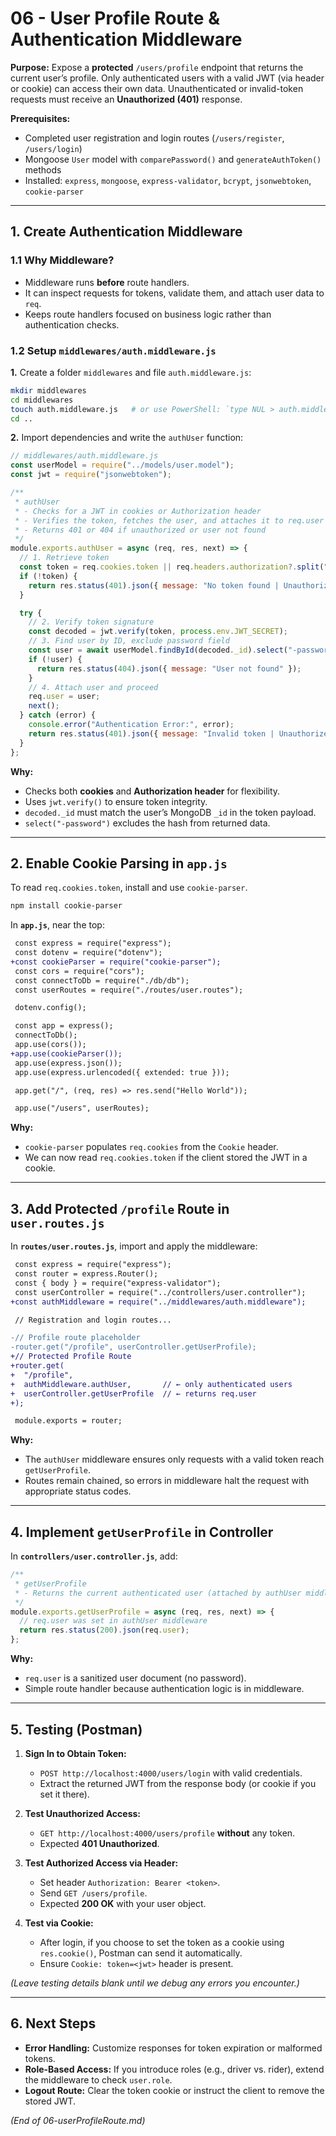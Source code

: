 # 06 - User Profile Route & Authentication Middleware

**Purpose:**
Expose a **protected** `/users/profile` endpoint that returns the current user’s profile. Only authenticated users with a valid JWT (via header or cookie) can access their own data. Unauthenticated or invalid-token requests must receive an **Unauthorized (401)** response.

**Prerequisites:**

* Completed user registration and login routes (`/users/register`, `/users/login`)
* Mongoose `User` model with `comparePassword()` and `generateAuthToken()` methods
* Installed: `express`, `mongoose`, `express-validator`, `bcrypt`, `jsonwebtoken`, `cookie-parser`

---

## 1. Create Authentication Middleware

### 1.1 Why Middleware?

* Middleware runs **before** route handlers.
* It can inspect requests for tokens, validate them, and attach user data to `req`.
* Keeps route handlers focused on business logic rather than authentication checks.

### 1.2 Setup `middlewares/auth.middleware.js`

**1.** Create a folder `middlewares` and file `auth.middleware.js`:

```bash
mkdir middlewares
cd middlewares
touch auth.middleware.js   # or use PowerShell: `type NUL > auth.middleware.js`
cd ..
```

**2.** Import dependencies and write the `authUser` function:

```js
// middlewares/auth.middleware.js
const userModel = require("../models/user.model");
const jwt = require("jsonwebtoken");

/**
 * authUser
 * - Checks for a JWT in cookies or Authorization header
 * - Verifies the token, fetches the user, and attaches it to req.user
 * - Returns 401 or 404 if unauthorized or user not found
 */
module.exports.authUser = async (req, res, next) => {
  // 1. Retrieve token
  const token = req.cookies.token || req.headers.authorization?.split(" ")[1];
  if (!token) {
    return res.status(401).json({ message: "No token found | Unauthorized" });
  }

  try {
    // 2. Verify token signature
    const decoded = jwt.verify(token, process.env.JWT_SECRET);
    // 3. Find user by ID, exclude password field
    const user = await userModel.findById(decoded._id).select("-password");
    if (!user) {
      return res.status(404).json({ message: "User not found" });
    }
    // 4. Attach user and proceed
    req.user = user;
    next();
  } catch (error) {
    console.error("Authentication Error:", error);
    return res.status(401).json({ message: "Invalid token | Unauthorized" });
  }
};
```

**Why:**

* Checks both **cookies** and **Authorization header** for flexibility.
* Uses `jwt.verify()` to ensure token integrity.
* `decoded._id` must match the user’s MongoDB `_id` in the token payload.
* `select("-password")` excludes the hash from returned data.

---

## 2. Enable Cookie Parsing in `app.js`

To read `req.cookies.token`, install and use `cookie-parser`.

```bash
npm install cookie-parser
```

In **`app.js`**, near the top:

```diff
 const express = require("express");
 const dotenv = require("dotenv");
+const cookieParser = require("cookie-parser");
 const cors = require("cors");
 const connectToDb = require("./db/db");
 const userRoutes = require("./routes/user.routes");

 dotenv.config();

 const app = express();
 connectToDb();
 app.use(cors());
+app.use(cookieParser());
 app.use(express.json());
 app.use(express.urlencoded({ extended: true }));

 app.get("/", (req, res) => res.send("Hello World"));

 app.use("/users", userRoutes);
```

**Why:**

* `cookie-parser` populates `req.cookies` from the `Cookie` header.
* We can now read `req.cookies.token` if the client stored the JWT in a cookie.

---

## 3. Add Protected `/profile` Route in `user.routes.js`

In **`routes/user.routes.js`**, import and apply the middleware:

```diff
 const express = require("express");
 const router = express.Router();
 const { body } = require("express-validator");
 const userController = require("../controllers/user.controller");
+const authMiddleware = require("../middlewares/auth.middleware");

 // Registration and login routes...

-// Profile route placeholder
-router.get("/profile", userController.getUserProfile);
+// Protected Profile Route
+router.get(
+  "/profile",
+  authMiddleware.authUser,       // ← only authenticated users
+  userController.getUserProfile  // ← returns req.user
+);

 module.exports = router;
```

**Why:**

* The `authUser` middleware ensures only requests with a valid token reach `getUserProfile`.
* Routes remain chained, so errors in middleware halt the request with appropriate status codes.

---

## 4. Implement `getUserProfile` in Controller

In **`controllers/user.controller.js`**, add:

```js
/**
 * getUserProfile
 * - Returns the current authenticated user (attached by authUser middleware)
 */
module.exports.getUserProfile = async (req, res, next) => {
  // req.user was set in authUser middleware
  return res.status(200).json(req.user);
};
```

**Why:**

* `req.user` is a sanitized user document (no password).
* Simple route handler because authentication logic is in middleware.

---

## 5. Testing (Postman)

1. **Sign In to Obtain Token:**

   * `POST http://localhost:4000/users/login` with valid credentials.
   * Extract the returned JWT from the response body (or cookie if you set it there).

2. **Test Unauthorized Access:**

   * `GET http://localhost:4000/users/profile` **without** any token.
   * Expected **401 Unauthorized**.

3. **Test Authorized Access via Header:**

   * Set header `Authorization: Bearer <token>`.
   * Send `GET /users/profile`.
   * Expected **200 OK** with your user object.

4. **Test via Cookie:**

   * After login, if you choose to set the token as a cookie using `res.cookie()`, Postman can send it automatically.
   * Ensure `Cookie: token=<jwt>` header is present.

*(Leave testing details blank until we debug any errors you encounter.)*

---

## 6. Next Steps

* **Error Handling:** Customize responses for token expiration or malformed tokens.
* **Role-Based Access:** If you introduce roles (e.g., driver vs. rider), extend the middleware to check `user.role`.
* **Logout Route:** Clear the token cookie or instruct the client to remove the stored JWT.

*(End of 06-userProfileRoute.md)*
